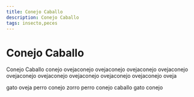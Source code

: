 ```yaml
---
title: Conejo Caballo
description: Conejo Caballo
tags: insecto,peces
---
```


# Conejo Caballo

Conejo Caballo conejo ovejaconejo ovejaconejo ovejaconejo ovejaconejo ovejaconejo ovejaconejo ovejaconejo ovejaconejo ovejaconejo oveja

gato oveja perro conejo zorro perro conejo caballo gato conejo